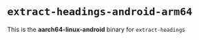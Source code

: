 # `extract-headings-android-arm64`

This is the **aarch64-linux-android** binary for `extract-headings`

